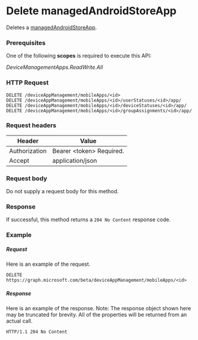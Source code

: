 ﻿# Delete managedAndroidStoreApp
Deletes a [managedAndroidStoreApp](../resources/intune_apps_managedandroidstoreapp.md).
### Prerequisites
One of the following **scopes** is required to execute this API:

*DeviceManagementApps.ReadWrite.All*
### HTTP Request
<!-- {
  "blockType": "ignored"
}
-->
```http
DELETE /deviceAppManagement/mobileApps/<id>
DELETE /deviceAppManagement/mobileApps/<id>/userStatuses/<id>/app/
DELETE /deviceAppManagement/mobileApps/<id>/deviceStatuses/<id>/app/
DELETE /deviceAppManagement/mobileApps/<id>/groupAssignments/<id>/app/
```

### Request headers
|Header|Value|
|---|---|
|Authorization|Bearer &lt;token&gt; Required.|
|Accept|application/json|

### Request body
Do not supply a request body for this method.

### Response
If successful, this method returns a `204 No Content` response code.

### Example
##### Request
Here is an example of the request.
```http
DELETE https://graph.microsoft.com/beta/deviceAppManagement/mobileApps/<id>
```

##### Response
Here is an example of the response. Note: The response object shown here may be truncated for brevity. All of the properties will be returned from an actual call.
```http
HTTP/1.1 204 No Content
```



